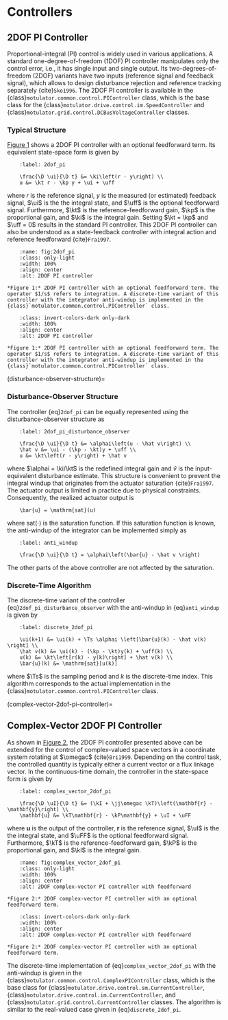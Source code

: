 # Controllers

## 2DOF PI Controller

Proportional-integral (PI) control is widely used in various applications. A standard one-degree-of-freedom (1DOF) PI controller manipulates only the control error, i.e., it has single input and single output. Its two-degrees-of-freedom (2DOF) variants have two inputs (reference signal and feedback signal), which allows to design disturbance rejection and reference tracking separately {cite}`Sko1996`. The 2DOF PI controller is available in the {class}`motulator.common.control.PIController` class, which is the base class for the {class}`motulator.drive.control.im.SpeedController` and {class}`motulator.grid.control.DCBusVoltageController` classes.

### Typical Structure

[Figure 1](fig:2dof_pi) shows a 2DOF PI controller with an optional feedforward term. Its equivalent state-space form is given by

```{math}
    :label: 2dof_pi

    \frac{\D \ui}{\D t} &= \ki\left(r - y\right) \\
    u &= \kt r - \kp y + \ui + \uff
```

where $r$ is the reference signal, $y$ is the measured (or estimated) feedback signal, $\ui$ is the the integral state, and $\uff$ is the optional feedforward signal. Furthermore, $\kt$ is the reference-feedforward gain, $\kp$ is the proportional gain, and $\ki$ is the integral gain. Setting $\kt = \kp$ and $\uff = 0$ results in the standard PI controller. This 2DOF PI controller can also be understood as a state-feedback controller with integral action and reference feedforward {cite}`Fra1997`.

```{figure} ../figs/2dof_pi.svg
    :name: fig:2dof_pi
    :class: only-light
    :width: 100%
    :align: center
    :alt: 2DOF PI controller

*Figure 1:* 2DOF PI controller with an optional feedforward term. The operator $1/s$ refers to integration. A discrete-time variant of this controller with the integrator anti-windup is implemented in the {class}`motulator.common.control.PIController` class.
```

```{figure} ../figs/2dof_pi.svg
    :class: invert-colors-dark only-dark
    :width: 100%
    :align: center
    :alt: 2DOF PI controller

*Figure 1:* 2DOF PI controller with an optional feedforward term. The operator $1/s$ refers to integration. A discrete-time variant of this controller with the integrator anti-windup is implemented in the {class}`motulator.common.control.PIController` class.
```

(disturbance-observer-structure)=

### Disturbance-Observer Structure

The controller {eq}`2dof_pi` can be equally represented using the disturbance-observer structure as

```{math}
    :label: 2dof_pi_disturbance_observer

    \frac{\D \ui}{\D t} &= \alphai\left(u - \hat v\right) \\
    \hat v &= \ui - (\kp - \kt)y + \uff \\
    u &= \kt\left(r - y\right) + \hat v
```

where $\alphai = \ki/\kt$ is the redefined integral gain and $\hat v$ is the input-equivalent disturbance estimate. This structure is convenient to prevent the integral windup that originates from the actuator saturation {cite}`Fra1997`. The actuator output is limited in practice due to physical constraints. Consequently, the realized actuator output is

```{math}
    \bar{u} = \mathrm{sat}(u)
```

where $\mathrm{sat}(\cdot)$ is the saturation function. If this saturation function is known, the anti-windup of the integrator can be implemented simply as

```{math}
    :label: anti_windup

    \frac{\D \ui}{\D t} = \alphai\left(\bar{u} - \hat v \right)
```

The other parts of the above controller are not affected by the saturation.

### Discrete-Time Algorithm

The discrete-time variant of the controller {eq}`2dof_pi_disturbance_observer` with the anti-windup in {eq}`anti_windup` is given by

```{math}
    :label: discrete_2dof_pi

    \ui(k+1) &= \ui(k) + \Ts \alphai \left[\bar{u}(k) - \hat v(k) \right] \\
    \hat v(k) &= \ui(k) - (\kp - \kt)y(k) + \uff(k) \\
    u(k) &= \kt\left[r(k) - y(k)\right] + \hat v(k) \\
    \bar{u}(k) &= \mathrm{sat}[u(k)]
```

where $\Ts$ is the sampling period and $k$ is the discrete-time index. This algorithm corresponds to the actual implementation in the {class}`motulator.common.control.PIController` class.

(complex-vector-2dof-pi-controller)=

## Complex-Vector 2DOF PI Controller

As shown in [Figure 2](fig:complex_vector_2dof_pi), the 2DOF PI controller presented above can be extended for the control of complex-valued space vectors in a coordinate system rotating at $\omegac$ {cite}`Bri1999`. Depending on the control task, the controlled quantity is typically either a current vector or a flux linkage vector. In the continuous-time domain, the controller in the state-space form is given by

```{math}
    :label: complex_vector_2dof_pi

    \frac{\D \uI}{\D t} &= (\kI + \jj\omegac \kT)\left(\mathbf{r} - \mathbf{y}\right) \\
    \mathbf{u} &= \kT\mathbf{r} - \kP\mathbf{y} + \uI + \uFF
```

where $\mathbf{u}$ is the output of the controller, $\mathbf{r}$ is the reference signal, $\uI$ is the the integral state, and $\uFF$ is the optional feedforward signal. Furthermore, $\kT$ is the reference-feedforward gain, $\kP$ is the proportional gain, and $\kI$ is the integral gain.

```{figure} ../figs/complex_vector_2dof_pi.svg
    :name: fig:complex_vector_2dof_pi
    :class: only-light
    :width: 100%
    :align: center
    :alt: 2DOF complex-vector PI controller with feedforward

*Figure 2:* 2DOF complex-vector PI controller with an optional feedforward term.
```

```{figure} ../figs/complex_vector_2dof_pi.svg
    :class: invert-colors-dark only-dark
    :width: 100%
    :align: center
    :alt: 2DOF complex-vector PI controller with feedforward

*Figure 2:* 2DOF complex-vector PI controller with an optional feedforward term.
```

The discrete-time implementation of {eq}`complex_vector_2dof_pi` with the anti-windup is given in the {class}`motulator.common.control.ComplexPIController` class, which is the base class for {class}`motulator.drive.control.sm.CurrentController`, {class}`motulator.drive.control.im.CurrentController`, and {class}`motulator.grid.control.CurrentController` classes. The algorithm is similar to the real-valued case given in {eq}`discrete_2dof_pi`.
